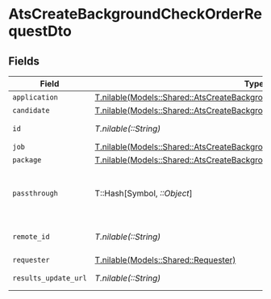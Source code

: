 # AtsCreateBackgroundCheckOrderRequestDto


## Fields

| Field                                                                                                                                                      | Type                                                                                                                                                       | Required                                                                                                                                                   | Description                                                                                                                                                | Example                                                                                                                                                    |
| ---------------------------------------------------------------------------------------------------------------------------------------------------------- | ---------------------------------------------------------------------------------------------------------------------------------------------------------- | ---------------------------------------------------------------------------------------------------------------------------------------------------------- | ---------------------------------------------------------------------------------------------------------------------------------------------------------- | ---------------------------------------------------------------------------------------------------------------------------------------------------------- |
| `application`                                                                                                                                              | [T.nilable(Models::Shared::AtsCreateBackgroundCheckOrderRequestDtoApplication)](../../models/shared/atscreatebackgroundcheckorderrequestdtoapplication.md) | :heavy_minus_sign:                                                                                                                                         | N/A                                                                                                                                                        |                                                                                                                                                            |
| `candidate`                                                                                                                                                | [T.nilable(Models::Shared::AtsCreateBackgroundCheckOrderRequestDtoCandidate)](../../models/shared/atscreatebackgroundcheckorderrequestdtocandidate.md)     | :heavy_minus_sign:                                                                                                                                         | N/A                                                                                                                                                        |                                                                                                                                                            |
| `id`                                                                                                                                                       | *T.nilable(::String)*                                                                                                                                      | :heavy_minus_sign:                                                                                                                                         | Unique identifier                                                                                                                                          | 8187e5da-dc77-475e-9949-af0f1fa4e4e3                                                                                                                       |
| `job`                                                                                                                                                      | [T.nilable(Models::Shared::AtsCreateBackgroundCheckOrderRequestDtoJob)](../../models/shared/atscreatebackgroundcheckorderrequestdtojob.md)                 | :heavy_minus_sign:                                                                                                                                         | N/A                                                                                                                                                        |                                                                                                                                                            |
| `package`                                                                                                                                                  | [T.nilable(Models::Shared::AtsCreateBackgroundCheckOrderRequestDtoPackage)](../../models/shared/atscreatebackgroundcheckorderrequestdtopackage.md)         | :heavy_minus_sign:                                                                                                                                         | N/A                                                                                                                                                        |                                                                                                                                                            |
| `passthrough`                                                                                                                                              | T::Hash[Symbol, *::Object*]                                                                                                                                | :heavy_minus_sign:                                                                                                                                         | Value to pass through to the provider                                                                                                                      | {<br/>"other_known_names": "John Doe"<br/>}                                                                                                                |
| `remote_id`                                                                                                                                                | *T.nilable(::String)*                                                                                                                                      | :heavy_minus_sign:                                                                                                                                         | Provider's unique identifier                                                                                                                               | 8187e5da-dc77-475e-9949-af0f1fa4e4e3                                                                                                                       |
| `requester`                                                                                                                                                | [T.nilable(Models::Shared::Requester)](../../models/shared/requester.md)                                                                                   | :heavy_minus_sign:                                                                                                                                         | N/A                                                                                                                                                        |                                                                                                                                                            |
| `results_update_url`                                                                                                                                       | *T.nilable(::String)*                                                                                                                                      | :heavy_minus_sign:                                                                                                                                         | Results update url                                                                                                                                         | https://exmaple.com/integrations/results/update                                                                                                            |